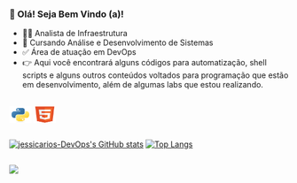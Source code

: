 ### 👋 Olá! Seja Bem Vindo (a)! 

- 👩‍💻 Analista de Infraestrutura 
- 🌱 Cursando Análise e Desenvolvimento de Sistemas
- ✅ Área de atuação em DevOps
- 👉 Aqui você encontrará alguns códigos para automatização, shell scripts e alguns outros conteúdos voltados para programação que estão em desenvolvimento, além de algumas labs que estou realizando.


<div style="display: inline_block"><br>
<img align="center" alt="Python" height="30" width="40"           src="https://raw.githubusercontent.com/devicons/devicon/1119b9f84c0290e0f0b38982099a2bd027a48bf1/icons/python/python-original.svg">
<img align="center" alt="HTML5" height="30" width="40" 
src="https://raw.githubusercontent.com/devicons/devicon/1119b9f84c0290e0f0b38982099a2bd027a48bf1/icons/html5/html5-original.svg"
</div>

##

[![jessicarios-DevOps's GitHub stats](https://github-readme-stats.vercel.app/api?username=jessicarios-DevOps&show_icons=true&theme=highcontrast)](https://github.com/jessicarios-DevOps/github-readme-stats)
[![Top Langs](https://github-readme-stats.vercel.app/api/top-langs/?username=jessicarios-DevOps&size_weight=0.5&count_weight=0.5&layout=compact&theme=tokyonight)](https://github.com/jessicarios-DevOps/github-readme-stats)

##

<a href="https://www.linkedin.com/in/jessicariosdemelo/" target="_blank"><img src="https://img.shields.io/badge/-LinkedIn-%230077B5?style=for-the-badge&logo=linkedin&logoColor=white" target="_blank"></a> 
